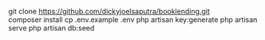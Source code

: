 git clone https://github.com/dickyjoelsaputra/booklending.git
<br>
composer install
cp .env.example .env
php artisan key:generate
php artisan serve
php artisan db:seed
